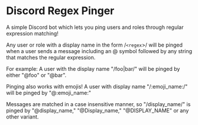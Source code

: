 # Discord Regex Pinger 

A simple Discord bot which lets you ping users and roles through regular expression matching!

Any user or role with a display name in the form /`<regex`>/ will be pinged when a user sends a message including an @ symbol followed by any string that matches the regular expression.

For example: A user with the display name "/foo|bar/" will be pinged by either "@foo" or "@bar". 

Pinging also works with emojis! A user with display name "/:emoji_name:/" will be pinged by "@:emoji_name:"

Messages are matched in a case insensitive manner, so "/display_name/" is pinged by "@display_name," "@Display_name," "@DISPLAY_NAME" or any other variant.